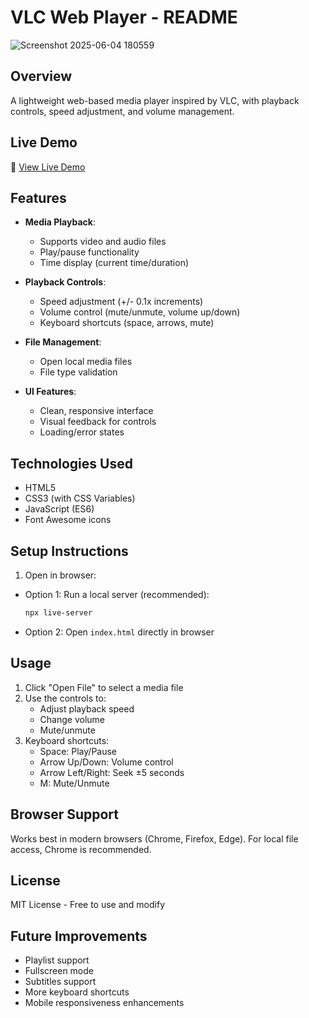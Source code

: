 # VLC Web Player - README

![Screenshot 2025-06-04 180559](https://github.com/user-attachments/assets/cfced79f-a213-4863-8c22-0f8d6e00baca)

## Overview
A lightweight web-based media player inspired by VLC, with playback controls, speed adjustment, and volume management.

## Live Demo
🔗 [View Live Demo](https://capable-jelly-134c81.netlify.app)


## Features

- **Media Playback**:
  - Supports video and audio files
  - Play/pause functionality
  - Time display (current time/duration)

- **Playback Controls**:
  - Speed adjustment (+/- 0.1x increments)
  - Volume control (mute/unmute, volume up/down)
  - Keyboard shortcuts (space, arrows, mute)

- **File Management**:
  - Open local media files
  - File type validation

- **UI Features**:
  - Clean, responsive interface
  - Visual feedback for controls
  - Loading/error states

## Technologies Used

- HTML5
- CSS3 (with CSS Variables)
- JavaScript (ES6)
- Font Awesome icons

## Setup Instructions

1. Open in browser:
- Option 1: Run a local server (recommended):
  ```bash
  npx live-server
  ```
- Option 2: Open `index.html` directly in browser

## Usage

1. Click "Open File" to select a media file
2. Use the controls to:
   - Adjust playback speed
   - Change volume
   - Mute/unmute
3. Keyboard shortcuts:
   - Space: Play/Pause
   - Arrow Up/Down: Volume control
   - Arrow Left/Right: Seek ±5 seconds
   - M: Mute/Unmute

## Browser Support

Works best in modern browsers (Chrome, Firefox, Edge). For local file access, Chrome is recommended.

## License

MIT License - Free to use and modify

## Future Improvements

- Playlist support
- Fullscreen mode
- Subtitles support
- More keyboard shortcuts
- Mobile responsiveness enhancements
